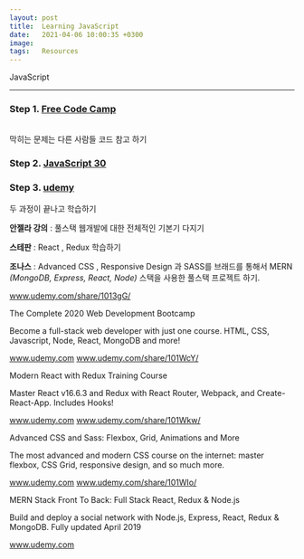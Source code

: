 ```yaml
---
layout: post
title:  Learning JavaScript 
date:   2021-04-06 10:00:35 +0300
image:  
tags:   Resources
---
```


 
 

JavaScript 
***
### Step 1. [Free Code Camp](https://www.freecodecamp.org/)
<br>
막히는 문제는 다른 사람들 코드 참고 하기
<br>

### Step 2. [JavaScript 30](https://www.javascript30.com/)

### Step 3. [udemy](https://www.udemy.com/?utm_source=adwords-brand&utm_medium=udemyads&utm_campaign=Brand-Udemy_la.EN_cc.ROW&utm_term=_._ag_80315195513_._ad_450687451854_._de_c_._dm__._pl__._ti_kwd-310556426868_._li_1009877_._pd__._&utm_term=_._pd__._kw_udemy_._&matchtype=e&gclid=CjwKCAjwjbCDBhAwEiwAiudBy_R-m5InY7q5Zcab8MC1ItFndQVkaa5z9mqXoo8xJSUgVM2xmo5fCBoCG_0QAvD_BwE) 
 
두 과정이 끝나고 학습하기


**안젤라 강의** : 풀스택 웹개발에 대한 전체적인 기본기 다지기 

**스테판** : React , Redux 학습하기

**조나스** : Advanced CSS , Responsive Design 과 SASS를  브래드를 통해서 MERN *(MongoDB, Express, React, Node)* 스택을 사용한 풀스택 프로젝트 하기.


www.udemy.com/share/1013gG/

 
The Complete 2020 Web Development Bootcamp

Become a full-stack web developer with just one course. HTML, CSS, Javascript, Node, React, MongoDB and more!

www.udemy.com
www.udemy.com/share/101WcY/

 
Modern React with Redux Training Course

Master React v16.6.3 and Redux with React Router, Webpack, and Create-React-App. Includes Hooks!

www.udemy.com
www.udemy.com/share/101Wkw/

 
Advanced CSS and Sass: Flexbox, Grid, Animations and More

The most advanced and modern CSS course on the internet: master flexbox, CSS Grid, responsive design, and so much more.

www.udemy.com
www.udemy.com/share/101WIo/

 
MERN Stack Front To Back: Full Stack React, Redux & Node.js

Build and deploy a social network with Node.js, Express, React, Redux & MongoDB. Fully updated April 2019

www.udemy.com
 

 


 

 


 

